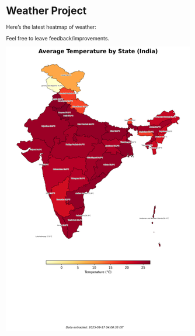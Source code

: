 # Weather Project

Here’s the latest heatmap of weather:

Feel free to leave feedback/improvements.

![India Heatmap](docs/assets/india_heatmap.png?v=C9E50B)
